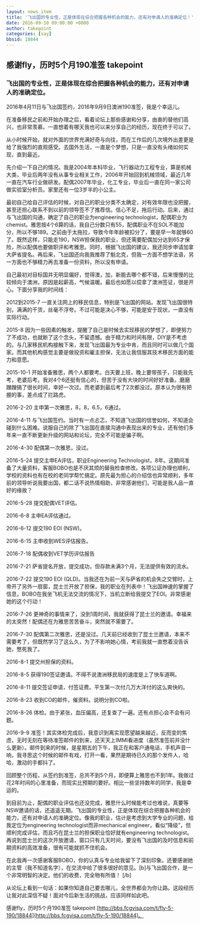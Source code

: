 ```yaml
---
layout: news_item
title: '飞出国的专业性，正是体现在综合把握各种机会的能力，还有对申请人的准确定位！'
date: 2016-09-10 09:00:00 +0800
author: takepoint
categories: [say]
bbsid: 18844
---
```


## 感谢fly，历时5个月190准签 takepoint

### 飞出国的专业性，正是体现在综合把握各种机会的能力，还有对申请人的准确定位。

2016年4月11日与飞出国签约，2016年9月9日澳洲190准签，我是个幸运儿。

在准备移民之前和开始办理之后，看着论坛上那些感谢和分享，由衷的替他们高兴，也非常羡慕。一直想着有哪天我也可以来分享自己的经历，现在终于可以了。

从小时候开始，就对外面的世界充满好奇与向往，而在工作后的几次境外出差更是给了我强烈的直观感受。去国外生活，一直是个梦想，只是一直没有头绪如何实现，直到最近。

先介绍一下自己的情况。我是2004年本科毕业，飞行器动力工程专业，算是机械大类，毕业后两年没有从事专业相关工作，2006年开始回到机械领域，最近几年一直在汽车行业做研发。配偶2007年毕业，化工专业，毕业后一直在同一家公司做实验室分析员。家里还有一位3岁半的小公主。

最初自己给自己评估的时候，对自己的职业分类不太确定，对有效年限也没把握，甚至还担心联系不到以前的领导签不了推荐信。信心不足，拖后行动。后来，通过与飞出国的沟通，确定了自己的职业为engineering technologist，配偶职业为chemist。雅思按4个6算的话，我自己分数只有55，配偶职业不在SOL不能加分，所以不够189。之前由于太拖拉，导致今年年龄被扣分了，要是早一年就够60了。既然这样，只能走190，NSW担保我的职业，但还需要配偶加分达到65才保险，所以配偶也要做职评和考雅思。同时，根据飞出国的建议，我还同步申请加拿大萨省提名。再后来，飞出国还向我我推荐了魁北克，但我一方面不想学法语，另一方面也不够精力再去准备一份资料，所以没有申请。

自己最初对目标国并无明显偏好，觉得澳，加，新能去哪个都不错，后来慢慢的比较倾向于澳洲，原因是起薪高，气候温暖。最后也如愿以偿拿了澳洲签证，很是开心。下面分享我的时间线：

2012到2015-7 一直关注网上的移民信息，特别是飞出国的网站。发现飞出国很特别，满满的干货，丝毫不浮夸。不过可能是决心不够，可能是安于现状，一直没有实际行动。

2015-8 因为一些因素的触发，提醒了自己是时候去实现移民的梦想了，即便努力了不成功，也就断了这个念头，不留遗憾。由于精力和时间有限，DIY是不考虑的。与几家移民机构接触下来，发现飞出国最为专业中肯，而且同时可以做几个国家。而其他机构感觉主要是做投资和雇主担保，无法让我信服其技术移民方面的能力和意愿。

2015-10-1 开始准备雅思，两个人都要考。白天要上班，晚上要带孩子，只能我先考，老婆后考。我对4个6还挺有信心的，但苦于没有大块的时间好好准备。磨磨蹭蹭搞了很长时间，幸好一次过。而老婆到最后考了2次都没过。原本认为很有把握的事，差点成了拦路虎。

2016-2-20 主申第一次雅思，8，8，6.5，6通过。

2016-4-11 与飞出国签约。当时有一点忐忑，不知道飞出国的信誉如何，不知道会碰到什么困难。说服自己的除了飞出国在直接沟通中表现出来的专业，还有他们多年来一直不断更新升级的网站和论坛，完全不可能是骗子啊。

2016-4-30 配偶第一次雅思，没过。

2016-5-24 提交主申EA评估，职业Engineering Technologist，8年。这期间准备了大量资料，客服BOBO也是不厌其烦的替我检查修改。各项公证办理也顺利，学校的资料也有在校的老同学帮忙搞定。原先最为担心的介绍信也异常顺利，多年前的领导听说我要出国，都二话不说热情相助，非常感谢他们，可能是我人品一直好的缘故？

2016-5-28 提交配偶VET评估。

2016-6-8 主申EA评估通过。

2016-6-12 提交190 EOI (NSW)。

2016-6-15 主申收到WES评估报告。

2016-7-18 配偶收到VET学历评估报告

2016-7-21 萨省提名开放，提交成功，但存款未满3个月，无法提供有效的流水。

2016-7-22 提交190 EOI (QLD)。当我还在为前一天与萨省的机会失之交臂时，上帝开了另外一扇窗，昆士兰开放了担保，我的职业在列表中！飞出国神速的掌握了信息，BOBO在我坐飞机无法交流的情况下，当机立断给我提交了EOI。非常感谢她的这个行动！

2016-7-26 更神奇的事情来了，没到1周时间，我就获得了昆士兰的邀请。幸福来的太突然！配偶还在为雅思苦苦奋斗，突然就不需要了。

2016-7-30 配偶第二次雅思，还是没过。几天前已经收到了昆士兰邀请，本来不需要考了，但既然学习了这么久，为了不影响她心情，考前我就一直憋着没告诉她，憋死我了。

2016-8-1 提交州担保的资料。

2016-8-5 获得190签证邀请。不得不说澳洲移民局的速度是上了快车道啊。

2016-8-11 提交签证申请，付签证费。平生第一次付几万大洋付的这么爽快的。

2016-8-23 收到CO的邮件，催资料。说明分到CO啦。

2016-8-26 体检。由于紧张，血压偏高，还复查了一遍。还有点担心会不会有问题。

2016-9-9 准签！其实体检完成后，我意识到离实现愿望越来越近，反而变的焦虑，无时无刻在等待准签邮件的到来，还天天上IMMI看进度（虽然准签前并没什么更新）。邮件到来的时候，是星期五的下午，我正在和客户通电话，手机声音一响，我寻思这个时候的邮件有戏，打开一看，果然是期待已久的那个发件人，哈哈，激动的手都抖了。

回顾整个历程，从签约到准签，总共不到5个月，即便算上雅思也不到1年。我做过花2年时间的心里准备，而现实比预期的要好。相比一些坚持数年的同学，我是幸运的。

到目前为止，配偶的职业评估也还没完成，雅思什么时候能考过也难说，真要等NSW邀请的话，还遥遥无期。飞出国的专业性，正是体现在综合把握各种机会的能力，还有对申请人的准确定位。像我的职业，估计是考虑到大学专业的问题，给我定位为engineering technologist而非mechanical engineer，看似“降级”，但顺利完成评估，而且巧在昆士兰的担保职业恰好就有engineering technologist。再说到昆士兰的这次开放邀请，窗口只有几天时间，要没有飞出国的及时信息和前期资料的高效准备，很有可能就抓不住机会。

在此我再一次感谢客服BOBO，你的认真与专业给我留下了深刻印象。还要感谢她的主管（我不知道名字），在交流中给了很多很好的意见。[b]与飞出国合作，是一个非常明智的决定。他们的收费，完全物有所值！ [/b]

从论坛上看到一句话：如果你知道自己要去哪儿，全世界都会为你让路。这段经历让我对此深信不疑！面对今后新生活的挑战，应该同样如此吧。

感谢fly，历时5个月190准签 takepoint [http://bbs.fcgvisa.com/t/fly-5-190/18844](http://bbs.fcgvisa.com/t/fly-5-190/18844)。